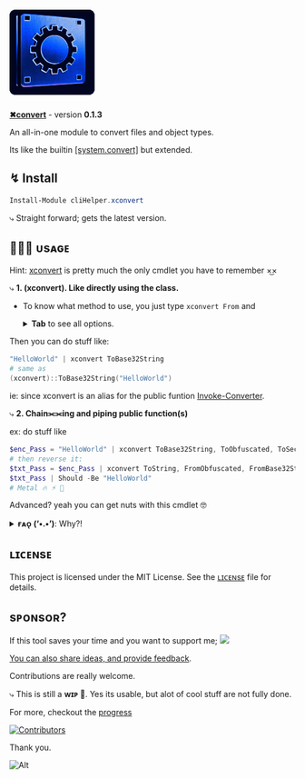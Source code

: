 # [![✖convert](/docs/img/favicons/favicon-150x150.png)](https://alainQtec.dev/clihelper-modules/xconvert)

<p><b><a href="https://powershellgallery.com/packages/cliHelper.xconvert">✖convert</a></b> - version <b>0.1.3</b></p>

An all-in-one module to convert files and object types.

<p>
Its like the builtin <a href="https://learn.microsoft.com/en-us/dotnet/fundamentals/runtime-libraries/system-convert">[system.convert]</a> but extended.
</br>
</p>

## ↯ Install

```PowerShell
Install-Module cliHelper.xconvert
```

⤷ Straight forward; gets the latest version.

## 🧑🏻‍💻 ᴜsᴀɢᴇ

<p>
Hint: <a href="./Public/Invoke-Converter.ps1">xconvert</a> is pretty much the only cmdlet
you have to remember ×͜×

</p>

⤷ **1. (xconvert). Like directly using the class.**

- To know what method to use, you just type `xconvert From` and <details>
  <summary><b>Tab</b> to see all options.</summary>

  xconvert From `Tab`

  gives this output

  [![from tab](/docs/img/from.png)](https://alainQtec.dev/clihelper-modules/xconvert)

  `or` xconvert To `Tab`

  [![to tab](/docs/img/to.png)](https://alainQtec.dev/clihelper-modules/xconvert)

</details>

Then you can do stuff like:

```PowerShell
"HelloWorld" | xconvert ToBase32String
# same as
(xconvert)::ToBase32String("HelloWorld")
```

<p>
ie: since xconvert is an alias for the public funtion <a href="./Public/Invoke-Converter.ps1">Invoke-Converter</a>.
</p>

⤷ **2. Chain⫘⫘ing and piping public function(s)**

ex: do stuff like

```PowerShell
$enc_Pass = "HelloWorld" | xconvert ToBase32String, ToObfuscated, ToSecurestring
# then reverse it:
$txt_Pass = $enc_Pass | xconvert ToString, FromObfuscated, FromBase32String, ToInt32, Tostring
$txt_Pass | Should -Be "HelloWorld"
# Metal 🔥 ⚡︎ 🤘
```

Advanced? yeah you can get nuts with this cmdlet 🤓

<details>
  <summary><b>ғᴀᴏ̨ (‘•.•’)</b>: Why?!</summary>

⤷ **PowerShell has limited built-in Support for Some Formats**.

<p>
For me, this is like a fun and AIO solution to extend that
functionality.
</p>

- While PowerShell excels at handling common file formats(JSON, XML, CSV) and
  [data types](https://learn.microsoft.com/en-us/powershell/scripting/lang-spec/chapter-06?view=powershell-7.4),
  users may find limited built-in support for less common file types,
  necessitating additional modules.

  `Example`: Converting excel Files often result in
  [corrupted files](https://forums.powershell.org/t/converting-excel-files-in-powershell/10807).

The goal is simple, to make [xconvert] the <b>best module to convert</b> objects
in powershell.

</details>

## ʟɪᴄᴇɴsᴇ

This project is licensed under the MIT License. See the
[ʟɪᴄᴇɴsᴇ](https://alain.MIT-license.org) file for details.

## sᴘᴏɴsᴏʀ?

If this tool saves your time and you want to support me;
<a href="https://www.paypal.com/donate/?hosted_button_id=3LA3EUKRU6722">
<img src="https://img.shields.io/static/v1?logo=paypal&label=PayPal&logoColor=white&message=donate to alain&color=00457C"/>
</a>

[You can also share ideas, and provide feedback](https://github.com/alainQtec/cliHelper.xconvert/discussions/1).

Contributions are really welcome.

⤷ This is still a **ᴡɪᴘ 🚧**. Yes its usable, but alot of cool stuff are not
fully done.

For more, checkout the [progress](./docs/Readme.md)

[![Contributors](https://contrib.rocks/image?repo=alainQtec/cliHelper.xconvert)](https://github.com/alainQtec/cliHelper.xconvert/graphs/contributors)

Thank you.

![Alt](https://repobeats.axiom.co/api/embed/d89af108bf024aef37b230136bf3883b83aa8386.svg "Repobeats analytics image")
